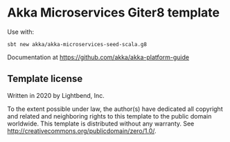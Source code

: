 # Akka Microservices Giter8 template

Use with:

```
sbt new akka/akka-microservices-seed-scala.g8
```

Documentation at https://github.com/akka/akka-platform-guide

## Template license

Written in 2020 by Lightbend, Inc.

To the extent possible under law, the author(s) have dedicated all copyright and related
and neighboring rights to this template to the public domain worldwide.
This template is distributed without any warranty. See <http://creativecommons.org/publicdomain/zero/1.0/>.

